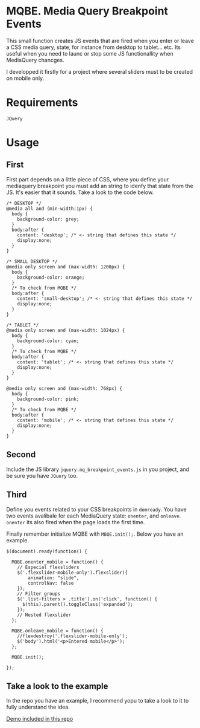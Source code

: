 # MQBE. Media Query Breakpoint Events

This small function creates JS events that are fired when you enter or leave a CSS media query, state, for instance from desktop to tablet... etc. Its useful when you need to launc or stop some JS functionallity when MediaQuery chancges.

I developped it firstly for a project where several sliders must to be created on mobile only.

# Requirements

`JQuery`

# Usage

## First

First part depends on a little piece of CSS, where you define your mediaquery breakpoint you must add an string to idenfy that state from the JS. It's easier that it sounds. Take a look to the code below.

    /* DESKTOP */
    @media all and (min-width:1px) {
      body {
        background-color: grey;
      }
      body:after {
        content: 'desktop'; /* <- string that defines this state */
        display:none;
      }
    }

    /* SMALL DESKTOP */
    @media only screen and (max-width: 1200px) {
      body {
        background-color: orange;
      }
      /* To check from MQBE */
      body:after {
        content: 'small-desktop'; /* <- string that defines this state */
        display:none;
      }
    }

    /* TABLET */
    @media only screen and (max-width: 1024px) {
      body {
        background-color: cyan;
      }
      /* To check from MQBE */
      body:after {
        content: 'tablet'; /* <- string that defines this state */
        display:none;
      }
    }

    @media only screen and (max-width: 768px) {
      body {
        background-color: pink;
      }
      /* To check from MQBE */
      body:after {
        content: 'mobile'; /* <- string that defines this state */
        display:none;
      }
    }

## Second

Include the JS library `jquery.mq_breakpoint_events.js` in you project, and be sure you have `JQuery` too.

## Third

Define you events related to your CSS breakpoints in `domready`.
You have two events avalibale for each MediaQuery state: `onenter`, and `onleave`. `onenter` its also fired when the page loads the first time.

Finally remember initialize MQBE with `MBQE.init();`.
Below you have an example.

    $(document).ready(function() {

      MQBE.onenter_mobile = function() {
        // Especial flexsliders
        $('.flexslider-mobile-only').flexslider({
            animation: "slide",
            controlNav: false
        });
        // Filter groups
        $('.list-filters > .title').on('click', function() {
          $(this).parent().toggleClass('expanded');
        });
        // Nested flexslider
      };

      MQBE.onleave_mobile = function() {
        //flexdestroy('.flexslider-mobile-only');
        $('body').html('<p>Entered mobile</p>');
      };

      MQBE.init();

    });

## Take a look to the example

In the repo you have an example, I recommend yopu to take a look to it to fully understand the idea.

[Demo included in this repo](http://rawgit.com/carloscabo/MQBE/master/index.html)


